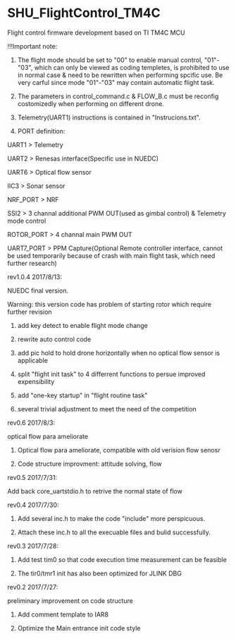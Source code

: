 # SHU_FlightControl_TM4C
Flight control firmware development based on TI TM4C MCU


!!!Important note:

1. The flight mode should be set to "00" to enable manual control, "01"-"03", which can only be viewed as coding templetes, is prohibited to use in normal case & need to be rewritten when performing spcific use. Be very carful since mode "01"-"03" may contain automatic flight task.

2. The parameters in control_command.c & FLOW_B.c must be reconfig costomizedly when performing on different drone.

3. Telemetry(UART1) instructions is contained in "Instrucions.txt".

4. PORT definition:

UART1 > Telemetry

UART2 > Renesas interface(Specific use in NUEDC)

UART6 > Optical flow sensor

IIC3 > Sonar sensor

NRF_PORT > NRF

SSI2 > 3 channal additional PWM OUT(used as gimbal control) & Telemetry mode control

ROTOR_PORT > 4 channal main PWM OUT

UART7_PORT > PPM Capture(Optional Remote controller interface, cannot be used temporarily because of crash with main flight task, which need further research)


rev1.0.4 2017/8/13:

NUEDC final version. 

Warning: this version code has problem of starting rotor which require further revision

1. add key detect to enable flight mode change

2. rewrite auto control code

3. add pic hold to hold drone horizontally when no optical flow sensor is applicable

4. split "flight init task" to 4 differrent functions to persue improved expensibility

5. add "one-key startup" in "flight routine task"

6. several trivial adjustment to meet the need of the competition


rev0.6 2017/8/3:

optical flow para ameliorate

1. Optical flow para ameliorate, compatible with old verision flow senosr

2. Code structure improvment: attitude solving, flow

rev0.5 2017/7/31:

Add back core_uartstdio.h to retrive the normal state of flow

rev0.4 2017/7/30:

1. Add several inc.h to make the code "include" more perspicuous.

2. Attach these inc.h to all the execuable files and bulid successfully.

rev0.3 2017/7/28:

1. Add test tim0 so that code execution time measurement can be feasible

2. The tir0/tmr1 init has also been optimized for JLINK DBG

rev0.2 2017/7/27:

preliminary improvement on code structure

1. Add comment template to IAR8

2. Optimize the Main entrance init code style

